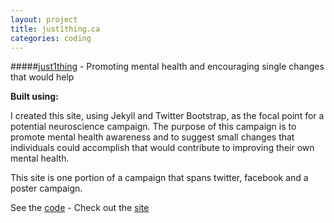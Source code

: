 ```yaml
---
layout: project
title: just1thing.ca
categories: coding
---
```


#####[just1thing](http://www.just1thing.ca) - Promoting mental health and encouraging single changes that would help

<p><strong>Built using:</strong>&nbsp;&nbsp;<span title="Twitte Bootstrap" class="pict-twitter-2 icon-2x"> </span>&nbsp;<span title="JavaScript" class="pict-prog-js02 icon-2x"> </span>&nbsp;<span title="jquery" class="pict-prog-jquery icon-2x"> </span>&nbsp;<span title="HTML5" class="pict-html5-01 icon-2x"> </span>&nbsp;<span title="CSS3" class="pict-css3-01 icon-2x"> </span></p>

I created this site, using Jekyll and Twitter Bootstrap, as the focal point for a potential neuroscience campaign. The purpose of this campaign is to promote mental health awareness and to suggest small changes that individuals could accomplish that would contribute to improving their own mental health.

<!-- abridge -->

This site is one portion of a campaign that spans twitter, facebook and a poster campaign.

See the [code](https://github.com/mgingras/just1thing) - Check out the [site](http://www.just1thing.ca)